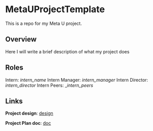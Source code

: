 # MetaUProjectTemplate
This is a repo for my Meta U project. 

## Overview
Here I will write a brief description of what my project does

## Roles
Intern: _intern_name_
Intern Manager: _intern_manager_
Intern Director: _intern_director_
Intern Peers: __intern_peers_

## Links
**Project design**: [design](<link to design doc>)

**Project Plan doc**: [doc](<link to project plan>)
